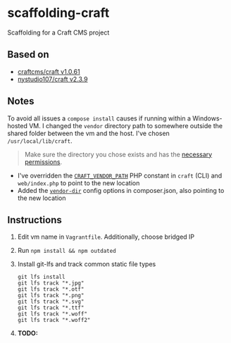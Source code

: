 # scaffolding-craft

Scaffolding for a Craft CMS project

## Based on

- [craftcms/craft v1.0.61](https://github.com/craftcms/craft)
- [nystudio107/craft v2.3.9](https://github.com/nystudio107/craft)

## Notes

To avoid all issues a `compose install` causes if running within a
Windows-hosted VM.  I changed the `vendor` directory path to somewhere
outside the shared folder between the vm and the host. I've chosen
`/usr/local/lib/craft`.

> Make sure the directory you chose exists and has the [necessary
> permissions](https://craftcms.com/docs/3.x/installation.html#step-2-set-the-file-permissions).

- I've overridden the
  [`CRAFT_VENDOR_PATH`](https://craftcms.com/docs/3.x/config/#craft-vendor-path)
  PHP constant in `craft` (CLI) and `web/index.php` to  point to the new
  location
- Added the
  [`vendor-dir`](https://getcomposer.org/doc/06-config.md#vendor-dir)
  config options in composer.json, also pointing to the new location

## Instructions

1. Edit vm name in `Vagrantfile`. Additionally, choose bridged IP
2. Run `npm install && npm outdated`
3. Install git-lfs and track common static file types

    ```shell
    git lfs install
    git lfs track "*.jpg"
    git lfs track "*.otf"
    git lfs track "*.png"
    git lfs track "*.svg"
    git lfs track "*.ttf"
    git lfs track "*.woff"
    git lfs track "*.woff2"
    ```

4. **TODO:**
